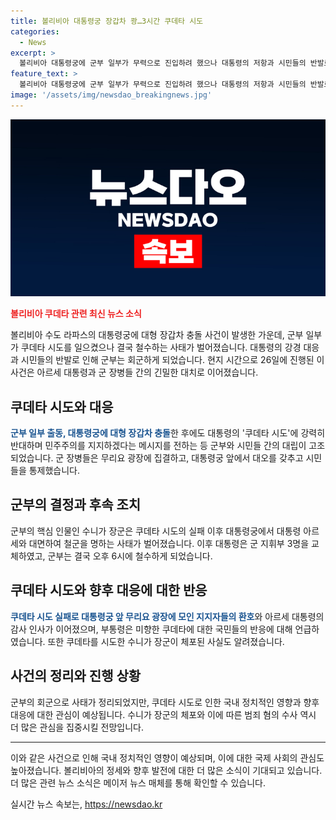 ```yaml
---
title: 볼리비아 대통령궁 장갑차 쾅…3시간 쿠데타 시도
categories:
  - News
excerpt: >
  볼리비아 대통령궁에 군부 일부가 무력으로 진입하려 했으나 대통령의 저항과 시민들의 반발로 결국 철수했다. 대통령은 군의 진입을 쿠데타 시도로 규정하고 국민들의 결집을 촉구했다. 군의 해산을 시도하려는 시민들과의 충돌 속에서 대통령은 군 지휘부 3명을 교체하고, 군은 결국 철수했다. 수니가 장군은 최근 정치 개입 가능성을 암시한 발언으로 화제가 되었으며, 체포됐다. 대통령의 강경 대응과 시민들의 반발로 쿠데타 시도는 실패로 끝나며 국내 정세가 안정을 찾고 있다.
feature_text: >
  볼리비아 대통령궁에 군부 일부가 무력으로 진입하려 했으나 대통령의 저항과 시민들의 반발로 결국 철수했다. 대통령은 군의 진입을 쿠데타 시도로 규정하고 국민들의 결집을 촉구했다. 군의 해산을 시도하려는 시민들과의 충돌 속에서 대통령은 군 지휘부 3명을 교체하고, 군은 결국 철수했다. 수니가 장군은 최근 정치 개입 가능성을 암시한 발언으로 화제가 되었으며, 체포됐다. 대통령의 강경 대응과 시민들의 반발로 쿠데타 시도는 실패로 끝나며 국내 정세가 안정을 찾고 있다.
image: '/assets/img/newsdao_breakingnews.jpg'
---
```


<p><img src="/assets/img/newsdao_breakingnews.jpg" alt="pcversion 속보" /></p>

<p><b><span style="color: #ee2323;">볼리비아 쿠데타 관련 최신 뉴스 소식</span></b></p>

<p data-ke-size="size16">볼리비아 수도 라파스의 대통령궁에 대형 장갑차 충돌 사건이 발생한 가운데, 군부 일부가 쿠데타 시도를 일으켰으나 결국 철수하는 사태가 벌어졌습니다. 대통령의 강경 대응과 시민들의 반발로 인해 군부는 회군하게 되었습니다. 현지 시간으로 26일에 진행된 이 사건은 아르세 대통령과 군 장병들 간의 긴밀한 대치로 이어졌습니다.</p>

<h2 data-ke-size="size26">쿠데타 시도와 대응</h2>

<p data-ke-size="size16"><b><span style="color: #1a5490;">군부 일부 출동, 대통령궁에 대형 장갑차 충돌</span></b>한 후에도 대통령의 '쿠데타 시도'에 강력히 반대하며 민주주의를 지지하겠다는 메시지를 전하는 등 군부와 시민들 간의 대립이 고조되었습니다. 군 장병들은 무리요 광장에 집결하고, 대통령궁 앞에서 대오를 갖추고 시민들을 통제했습니다.</p>

<h2 data-ke-size="size26">군부의 결정과 후속 조치</h2>

<p data-ke-size="size16">군부의 핵심 인물인 수니가 장군은 쿠데타 시도의 실패 이후 대통령궁에서 대통령 아르세와 대면하여 철군을 명하는 사태가 벌어졌습니다. 이후 대통령은 군 지휘부 3명을 교체하였고, 군부는 결국 오후 6시에 철수하게 되었습니다.</p>

<h2 data-ke-size="size26">쿠데타 시도와 향후 대응에 대한 반응</h2>

<p data-ke-size="size16"><b><span style="color: #1a5490;">쿠데타 시도 실패로 대통령궁 앞 무리요 광장에 모인 지지자들의 환호</span></b>와 아르세 대통령의 감사 인사가 이어졌으며, 부통령은 미향한 쿠데타에 대한 국민들의 반응에 대해 언급하였습니다. 또한 쿠데타를 시도한 수니가 장군이 체포된 사실도 알려졌습니다.</p>

<h2 data-ke-size="size26">사건의 정리와 진행 상황</h2>

<p data-ke-size="size16">군부의 회군으로 사태가 정리되었지만, 쿠데타 시도로 인한 국내 정치적인 영향과 향후 대응에 대한 관심이 예상됩니다. 수니가 장군의 체포와 이에 따른 범죄 혐의 수사 역시 더 많은 관심을 집중시킬 전망입니다.</p>

<hr>

<p data-ke-size="size16">이와 같은 사건으로 인해 국내 정치적인 영향이 예상되며, 이에 대한 국제 사회의 관심도 높아졌습니다. 볼리비아의 정세와 향후 발전에 대한 더 많은 소식이 기대되고 있습니다. 더 많은 관련 뉴스 소식은 메이저 뉴스 매체를 통해 확인할 수 있습니다.</p>
실시간 뉴스 속보는, <a href="https://newsdao.kr" rel="dofollow">https://newsdao.kr</a>



